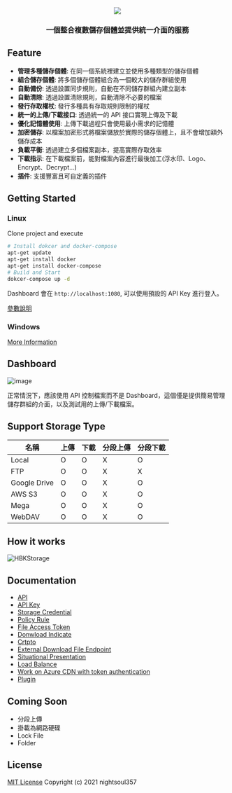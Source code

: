<div align="center">
  <a href="https://github.com/nightsoul357/HBKStorage">
    <img src="https://user-images.githubusercontent.com/48483566/142714588-b05aac2a-2b12-40d8-be59-e32a885b56b2.png">
  </a>
  <h3 align="center">
    一個整合複數儲存個體並提供統一介面的服務
  </h3>
</div>

## Feature

-   **管理多種儲存個體**: 在同一個系統裡建立並使用多種類型的儲存個體
-   **組合儲存個體**: 將多個儲存個體組合為一個較大的儲存群組使用
-   **自動備份**: 透過設置同步規則，自動在不同儲存群組內建立副本
-   **自動清除**: 透過設置清除規則，自動清除不必要的檔案
-   **發行存取權杖**: 發行多種具有存取規則限制的權杖
-   **統一的上傳/下載接口**: 透過統一的 API 接口實現上傳及下載
-   **優化記憶體使用**: 上傳下載過程只會使用最小需求的記憶體
-   **加密儲存**: 以檔案加密形式將檔案儲放於實際的儲存個體上，且不會增加額外儲存成本
-   **負載平衡**: 透過建立多個檔案副本，提高實際存取效率
-   **下載指示**: 在下載檔案前，能對檔案內容進行最後加工(浮水印、Logo、Encrypt、Decrypt...)
-   **插件**: 支援豐富且可自定義的插件


## Getting Started

### Linux

Clone project and execute

```bash
# Install dokcer and docker-compose
apt-get update
apt-get install docker
apt-get install docker-compose
# Build and Start
dokcer-compose up -d
```

Dashboard 會在 `http://localhost:1080`, 可以使用預設的 API Key 進行登入。

[參數說明](https://github.com/nightsoul357/HBK-Storage/blob/master/Docs/Install%20Document(Linux).md)

### Windows

[More Information](https://github.com/nightsoul357/HBK-Storage/blob/develop/Docs/Install%20Document(Windows).md)

## Dashboard

![image](https://user-images.githubusercontent.com/48483566/142719301-f0de6c6f-c94a-4341-8e02-59310873dbf8.png)

正常情況下，應該使用 API 控制檔案而不是 Dashboard，這個僅是提供簡易管理儲存群組的介面，以及測試用的上傳/下載檔案。

## Support Storage Type

| 名稱 | 上傳 | 下載 | 分段上傳 | 分段下載 |
| -------- | -------- | -------- | -------- | -------- |
| Local | O | O | X | O |
| FTP | O | O | X | X |
| Google Drive | O | O | X | O |
| AWS S3 | O | O | X | O |
| Mega | O | O | X | O |
| WebDAV | O | O | X | O |

## How it works

![HBKStorage](https://user-images.githubusercontent.com/48483566/142716208-c8c86813-eeda-47d5-a6b8-77a5f8d3eead.png)

## Documentation

- [API](https://app.swaggerhub.com/apis-docs/nightsoul357/hbk-storage_api/v1)
- [API Key](https://github.com/nightsoul357/HBK-Storage/blob/develop/Docs/API%20Key.md)
- [Storage Credential](https://github.com/nightsoul357/HBK-Storage/blob/develop/Docs/Storage%20Credential.md)
- [Policy Rule](https://github.com/nightsoul357/HBK-Storage/blob/develop/Docs/Policy%20Rule.md)
- [File Access Token](https://github.com/nightsoul357/HBK-Storage/blob/develop/Docs/File%20Access%20Token.md)
- [Donwload Indicate](https://github.com/nightsoul357/HBK-Storage/blob/develop/Docs/Donwload%20Indicate.md)
- [Crtpto](https://github.com/nightsoul357/HBK-Storage/blob/develop/Docs/Crypto.md)
- [External Download File Endpoint](https://github.com/nightsoul357/HBK-Storage/blob/develop/Docs/External%20Download%20File%20Endpoint.md)
- [Situational Presentation](https://github.com/nightsoul357/HBK-Storage/blob/develop/Docs/Situational%20Presentation.md)
- [Load Balance]()
- [Work on Azure CDN with token authentication]()
- [Plugin]()

## Coming Soon

- 分段上傳
- 掛載為網路硬碟
- Lock File
- Folder

## License

[MIT License](https://github.com/nightsoul357/HBK-Storage/blob/master/LICENSE) Copyright (c) 2021 nightsoul357
